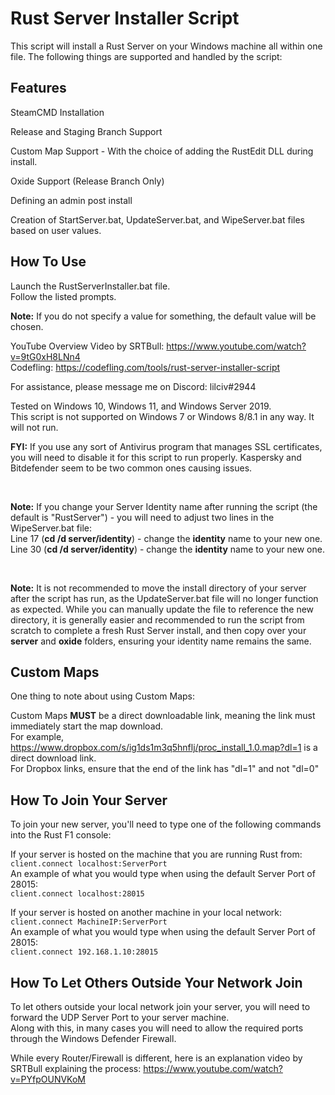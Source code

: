 # Rust Server Installer Script

This script will install a Rust Server on your Windows machine all within one file. The following things are supported and handled by the script:

## Features
SteamCMD Installation

Release and Staging Branch Support

Custom Map Support - With the choice of adding the RustEdit DLL during install.

Oxide Support (Release Branch Only)

Defining an admin post install

Creation of StartServer.bat, UpdateServer.bat, and WipeServer.bat files based on user values.

## How To Use
Launch the RustServerInstaller.bat file.  
Follow the listed prompts.  

**Note:** If you do not specify a value for something, the default value will be chosen.  

YouTube Overview Video by SRTBull: https://www.youtube.com/watch?v=9tG0xH8LNn4  
Codefling: https://codefling.com/tools/rust-server-installer-script  

For assistance, please message me on Discord: lilciv#2944  

Tested on Windows 10, Windows 11, and Windows Server 2019.  
This script is not supported on Windows 7 or Windows 8/8.1 in any way. It will not run.

**FYI:** If you use any sort of Antivirus program that manages SSL certificates, you will need to disable it for this script to run properly. Kaspersky and Bitdefender seem to be two common ones causing issues.

</br>

**Note:** If you change your Server Identity name after running the script (the default is "RustServer") - you will need to adjust two lines in the WipeServer.bat file:  
Line 17 (**cd /d server/identity**) - change the **identity** name to your new one.  
Line 30 (**cd /d server/identity**) - change the **identity** name to your new one.

</br>

**Note:** It is not recommended to move the install directory of your server after the script has run, as the UpdateServer.bat file will no longer function as expected. While you can manually update the file to reference the new directory, it is generally easier and recommended to run the script from scratch to complete a fresh Rust Server install, and then copy over your **server** and **oxide** folders, ensuring your identity name remains the same.


## Custom Maps
One thing to note about using Custom Maps:  

Custom Maps **MUST** be a direct downloadable link, meaning the link must immediately start the map download.  
For example, https://www.dropbox.com/s/ig1ds1m3q5hnflj/proc_install_1.0.map?dl=1 is a direct download link.  
For Dropbox links, ensure that the end of the link has "dl=1" and not "dl=0"

## How To Join Your Server
To join your new server, you'll need to type one of the following commands into the Rust F1 console:

If your server is hosted on the machine that you are running Rust from:  
```client.connect localhost:ServerPort```  
An example of what you would type when using the default Server Port of 28015:  
```client.connect localhost:28015```

If your server is hosted on another machine in your local network:  
```client.connect MachineIP:ServerPort```  
An example of what you would type when using the default Server Port of 28015:  
```client.connect 192.168.1.10:28015```

## How To Let Others Outside Your Network Join
To let others outside your local network join your server, you will need to forward the UDP Server Port to your server machine.  
Along with this, in many cases you will need to allow the required ports through the Windows Defender Firewall.  

While every Router/Firewall is different, here is an explanation video by SRTBull explaining the process: https://www.youtube.com/watch?v=PYfpOUNVKoM
